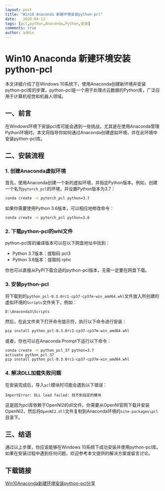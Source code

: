 ```yaml
---
layout: post
title: "Win10 Anaconda 新建环境安装python-pcl"
date:   2020-04-13
tags: [pcl,python,Anaconda,Python,安装]
comments: true
author: admin
---
```

# Win10 Anaconda 新建环境安装python-pcl

本文详细介绍了在Windows 10系统下，使用Anaconda创建新环境并安装python-pcl库的步骤。python-pcl是一个用于处理点云数据的Python库，广泛应用于计算机视觉和机器人领域。

## 一、前言

在Windows环境下安装pcl库可能会遇到一些挑战，尤其是在使用Anaconda管理Python环境时。本文将指导你如何通过Anaconda创建虚拟环境，并在此环境中安装python-pcl库。

## 二、安装流程

### 1. 创建Anaconda虚拟环境

首先，使用Anaconda创建一个新的虚拟环境，并指定Python版本。例如，创建一个名为`pytorch_pcl`的环境，并设置Python版本为3.7：

```bash
conda create -n pytorch_pcl python=3.7
```

如果你需要使用Python 3.6版本，可以相应地修改命令：

```bash
conda create -n pytorch_pcl python=3.6
```

### 2. 下载python-pcl的whl文件

python-pcl库的编译版本可以在以下网盘地址中找到：

- Python 3.7版本：提取码 pcl3
- Python 3.6版本：提取码 rphc

你也可以直接从PyPI下载合适的python-pcl版本，无需一定要在网盘下载。

### 3. 安装python-pcl

将下载到的`python_pcl-0.3.0rc1-cp37-cp37m-win_amd64.whl`文件放入所创建的虚拟环境的`Scripts`文件夹下，例如：

```
D:\Anaconda3\Scripts
```

然后，在此文件夹下打开命令提示符，执行以下命令进行安装：

```bash
pip install python_pcl-0.3.0rc1-cp37-cp37m-win_amd64.whl
```

或者，你也可以在Anaconda Prompt下运行以下命令：

```bash
conda create -n python_pcl_37 python=3.7
activate python_pcl_37
pip install python_pcl-0.3.0rc1-cp37-cp37m-win_amd64.whl
```

### 4. 解决DLL加载失败问题

在安装完成后，导入`pcl`模块时可能会遇到以下错误：

```
ImportError: DLL load failed: 找不到指定的模块
```

这是因为pcl库依赖于OpenNI2的dll文件。你需要从OpenNI官网下载并安装OpenNI2，然后将`OpenNI2.dll`文件复制到Anaconda环境的`site-packages\pcl`目录下。

## 三、结语

通过以上步骤，你应该能够在Windows 10系统下成功安装并使用python-pcl库。如果在安装过程中遇到任何问题，欢迎参考本文提供的解决方案或留言讨论。

## 下载链接

[Win10Anaconda新建环境安装python-pcl分享](https://pan.quark.cn/s/7407b5d04d6d)
